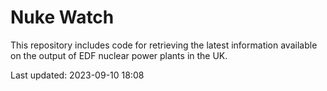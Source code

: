 # Nuke Watch

This repository includes code for retrieving the latest information available on the output of EDF nuclear power plants in the UK.

Last updated: 2023-09-10 18:08